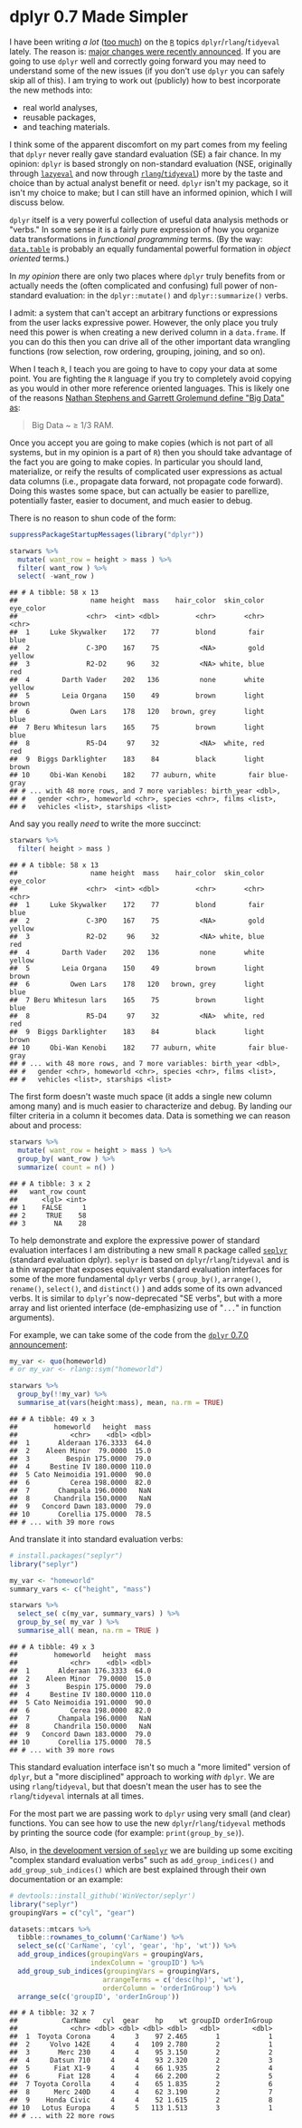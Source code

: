dplyr 0.7 Made Simpler
======================

I have been writing *a lot* ([too much](http://www.win-vector.com/blog/2017/07/better-grouped-summaries-in-dplyr/)) on the [`R`](https://www.r-project.org) topics `dplyr`/`rlang`/`tidyeval` lately. The reason is: [major changes were recently announced](https://blog.rstudio.org/2017/06/13/dplyr-0-7-0/). If you are going to use `dplyr` well and correctly going forward you may need to understand some of the new issues (if you don't use `dplyr` you can safely skip all of this). I am trying to work out (publicly) how to best incorporate the new methods into:

-   real world analyses,
-   reusable packages,
-   and teaching materials.

I think some of the apparent discomfort on my part comes from my feeling that `dplyr` never really gave standard evaluation (SE) a fair chance. In my opinion: `dplyr` is based strongly on non-standard evaluation (NSE, originally through [`lazyeval`](https://CRAN.R-project.org/package=lazyeval) and now through [`rlang`/`tidyeval`](https://CRAN.R-project.org/package=rlang)) more by the taste and choice than by actual analyst benefit or need. `dplyr` isn't my package, so it isn't my choice to make; but I can still have an informed opinion, which I will discuss below.

`dplyr` itself is a very powerful collection of useful data analysis methods or "verbs." In some sense it is a fairly pure expression of how you organize data transformations in *functional programming* terms. (By the way: [`data.table`](https://CRAN.R-project.org/package=data.table) is probably an equally fundamental powerful formation in *object oriented* terms.)

In *my opinion* there are only two places where `dplyr` truly benefits from or actually needs the (often complicated and confusing) full power of non-standard evaluation: in the `dplyr::mutate()` and `dplyr::summarize()` verbs.

I admit: a system that can't accept an arbitrary functions or expressions from the user lacks expressive power. However, the only place you truly need this power is when creating a new derived column in a `data.frame`. If you can do this then you can drive all of the other important data wrangling functions (row selection, row ordering, grouping, joining, and so on).

When I teach `R`, I teach you are going to have to copy your data at some point. You are fighting the `R` language if you try to completely avoid copying as you would in other more reference oriented languages. This is likely one of the reasons [Nathan Stephens and Garrett Grolemund define "Big Data" as](https://github.com/rstudio/Strata2016/blob/master/solutions/02-Big-Data.Rmd):

> Big Data ~ ≥ 1/3 RAM.

Once you accept you are going to make copies (which is not part of all systems, but in my opinion is a part of `R`) then you should take advantage of the fact you are going to make copies. In particular you should land, materialize, or reify the results of complicated user expressions as actual data columns (i.e., propagate data forward, not propagate code forward). Doing this wastes some space, but can actually be easier to parellize, potentially faster, easier to document, and much easier to debug.

There is no reason to shun code of the form:

``` r
suppressPackageStartupMessages(library("dplyr"))

starwars %>% 
  mutate( want_row = height > mass ) %>%
  filter( want_row ) %>%
  select( -want_row )
```

    ## # A tibble: 58 x 13
    ##                  name height  mass    hair_color  skin_color eye_color
    ##                 <chr>  <int> <dbl>         <chr>       <chr>     <chr>
    ##  1     Luke Skywalker    172    77         blond        fair      blue
    ##  2              C-3PO    167    75          <NA>        gold    yellow
    ##  3              R2-D2     96    32          <NA> white, blue       red
    ##  4        Darth Vader    202   136          none       white    yellow
    ##  5        Leia Organa    150    49         brown       light     brown
    ##  6          Owen Lars    178   120   brown, grey       light      blue
    ##  7 Beru Whitesun lars    165    75         brown       light      blue
    ##  8              R5-D4     97    32          <NA>  white, red       red
    ##  9  Biggs Darklighter    183    84         black       light     brown
    ## 10     Obi-Wan Kenobi    182    77 auburn, white        fair blue-gray
    ## # ... with 48 more rows, and 7 more variables: birth_year <dbl>,
    ## #   gender <chr>, homeworld <chr>, species <chr>, films <list>,
    ## #   vehicles <list>, starships <list>

And say you really *need* to write the more succinct:

``` r
starwars %>% 
  filter( height > mass )
```

    ## # A tibble: 58 x 13
    ##                  name height  mass    hair_color  skin_color eye_color
    ##                 <chr>  <int> <dbl>         <chr>       <chr>     <chr>
    ##  1     Luke Skywalker    172    77         blond        fair      blue
    ##  2              C-3PO    167    75          <NA>        gold    yellow
    ##  3              R2-D2     96    32          <NA> white, blue       red
    ##  4        Darth Vader    202   136          none       white    yellow
    ##  5        Leia Organa    150    49         brown       light     brown
    ##  6          Owen Lars    178   120   brown, grey       light      blue
    ##  7 Beru Whitesun lars    165    75         brown       light      blue
    ##  8              R5-D4     97    32          <NA>  white, red       red
    ##  9  Biggs Darklighter    183    84         black       light     brown
    ## 10     Obi-Wan Kenobi    182    77 auburn, white        fair blue-gray
    ## # ... with 48 more rows, and 7 more variables: birth_year <dbl>,
    ## #   gender <chr>, homeworld <chr>, species <chr>, films <list>,
    ## #   vehicles <list>, starships <list>

The first form doesn't waste much space (it adds a single new column among many) and is much easier to characterize and debug. By landing our filter criteria in a column it becomes data. Data is something we can reason about and process:

``` r
starwars %>% 
  mutate( want_row = height > mass ) %>%
  group_by( want_row ) %>% 
  summarize( count = n() )
```

    ## # A tibble: 3 x 2
    ##   want_row count
    ##      <lgl> <int>
    ## 1    FALSE     1
    ## 2     TRUE    58
    ## 3       NA    28

To help demonstrate and explore the expressive power of standard evaluation interfaces I am distributing a new small `R` package called [`seplyr`](https://github.com/WinVector/seplyr) (standard evaluation dplyr). `seplyr` is based on `dplyr`/`rlang`/`tidyeval` and is a thin wrapper that exposes equivalent standard evaluation interfaces for some of the more fundamental `dplyr` verbs ( `group_by()`, `arrange()`, `rename()`, `select()`, and `distinct()` ) and adds some of its own advanced verbs. It is similar to `dplyr`'s now-deprecated "SE verbs", but with a more array and list oriented interface (de-emphasizing use of "`...`" in function arguments).

For example, we can take some of the code from the [`dplyr` 0.7.0 announcement](https://blog.rstudio.org/2017/06/13/dplyr-0-7-0/):

``` r
my_var <- quo(homeworld)
# or my_var <- rlang::sym("homeworld")

starwars %>%
  group_by(!!my_var) %>%
  summarise_at(vars(height:mass), mean, na.rm = TRUE)
```

    ## # A tibble: 49 x 3
    ##         homeworld   height  mass
    ##             <chr>    <dbl> <dbl>
    ##  1       Alderaan 176.3333  64.0
    ##  2    Aleen Minor  79.0000  15.0
    ##  3         Bespin 175.0000  79.0
    ##  4     Bestine IV 180.0000 110.0
    ##  5 Cato Neimoidia 191.0000  90.0
    ##  6          Cerea 198.0000  82.0
    ##  7       Champala 196.0000   NaN
    ##  8      Chandrila 150.0000   NaN
    ##  9   Concord Dawn 183.0000  79.0
    ## 10       Corellia 175.0000  78.5
    ## # ... with 39 more rows

And translate it into standard evaluation verbs:

``` r
# install.packages("seplyr")
library("seplyr")

my_var <- "homeworld"
summary_vars <- c("height", "mass")

starwars %>%
  select_se( c(my_var, summary_vars) ) %>%
  group_by_se( my_var ) %>%
  summarise_all( mean, na.rm = TRUE )
```

    ## # A tibble: 49 x 3
    ##         homeworld   height  mass
    ##             <chr>    <dbl> <dbl>
    ##  1       Alderaan 176.3333  64.0
    ##  2    Aleen Minor  79.0000  15.0
    ##  3         Bespin 175.0000  79.0
    ##  4     Bestine IV 180.0000 110.0
    ##  5 Cato Neimoidia 191.0000  90.0
    ##  6          Cerea 198.0000  82.0
    ##  7       Champala 196.0000   NaN
    ##  8      Chandrila 150.0000   NaN
    ##  9   Concord Dawn 183.0000  79.0
    ## 10       Corellia 175.0000  78.5
    ## # ... with 39 more rows

This standard evaluation interface isn't so much a "more limited" version of `dplyr`, but a "more disciplined" approach to working *with* `dplyr`. We are using `rlang`/`tidyeval`, but that doesn't mean the user has to see the `rlang`/`tidyeval` internals at all times.

For the most part we are passing work to `dplyr` using very small (and clear) functions. You can see how to use the new `dplyr`/`rlang`/`tidyeval` methods by printing the source code (for example: `print(group_by_se)`).

Also, in [the development version of `seplyr`](https://github.com/WinVector/seplyr) we are building up some exciting "complex standard evaluation verbs" such as `add_group_indices()` and `add_group_sub_indices()` which are best explained through their own documentation or an example:

``` r
# devtools::install_github('WinVector/seplyr')
library("seplyr")
groupingVars = c("cyl", "gear")

datasets::mtcars %>%
  tibble::rownames_to_column('CarName') %>%
  select_se(c('CarName', 'cyl', 'gear', 'hp', 'wt')) %>%
  add_group_indices(groupingVars = groupingVars,
                    indexColumn = 'groupID') %>%
  add_group_sub_indices(groupingVars = groupingVars,
                       arrangeTerms = c('desc(hp)', 'wt'),
                       orderColumn = 'orderInGroup') %>%
  arrange_se(c('groupID', 'orderInGroup'))
```

    ## # A tibble: 32 x 7
    ##           CarName   cyl  gear    hp    wt groupID orderInGroup
    ##             <chr> <dbl> <dbl> <dbl> <dbl>   <dbl>        <dbl>
    ##  1  Toyota Corona     4     3    97 2.465       1            1
    ##  2     Volvo 142E     4     4   109 2.780       2            1
    ##  3       Merc 230     4     4    95 3.150       2            2
    ##  4     Datsun 710     4     4    93 2.320       2            3
    ##  5      Fiat X1-9     4     4    66 1.935       2            4
    ##  6       Fiat 128     4     4    66 2.200       2            5
    ##  7 Toyota Corolla     4     4    65 1.835       2            6
    ##  8      Merc 240D     4     4    62 3.190       2            7
    ##  9    Honda Civic     4     4    52 1.615       2            8
    ## 10   Lotus Europa     4     5   113 1.513       3            1
    ## # ... with 22 more rows
